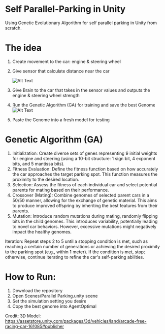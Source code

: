 # Self Parallel-Parking in Unity
Using Genetic Evolutionary Algorithm for self parallel parking in Unity from scratch.

# The idea
1. Create movement to the car: engine & steering wheel
2. Give sensor that calculate distance near the car
   
   ![Alt Text](ReadMeAsset/Sensor.gif)
4. Give Brain to the car that takes in the sensor values and outputs the engine & steering wheel strength
5. Run the Genetic Algorithm (GA) for training and save the best Genome
   ![Alt Text](ReadMeAsset/Generations.gif)
7. Paste the Genome into a fresh model for testing

# Genetic Algorithm (GA)
1. Initialization: Create diverse sets of genes representing 9 initial weights for engine and steering (using a 10-bit structure: 1 sign bit, 4 exponent bits, and 5 mantissa bits).
2. Fitness Evaluation: Define the fitness function based on how accurately the car approaches the target parking spot. This function measures the proximity to the desired location.
3. Selection: Assess the fitness of each individual car and select potential parents for mating based on their performance.
4. Crossover (Mating): Combine genomes of selected parent cars in a 50/50 manner, allowing for the exchange of genetic material. This aims to produce improved offspring by inheriting the best features from their parents.
5. Mutation: Introduce random mutations during mating, randomly flipping bits in the child genomes. This introduces variability, potentially leading to novel car behaviors. However, excessive mutations might negatively impact the healthy genomes.

Iteration: Repeat steps 2 to 5 until a stopping condition is met, such as reaching a certain number of generations or achieving the desired proximity to the parking spot (e.g., within 1 meter). If the condition is met, stop; otherwise, continue iterating to refine the car's self-parking abilities.

# How to Run:
1. Download the repository
2. Open Scenes/Parallel Parking.unity scene
3. Set the simulation setting you desire
4. Copy the best genome into AgentOptimal

Credit:
3D Model: https://assetstore.unity.com/packages/3d/vehicles/land/arcade-free-racing-car-161085#publisher
